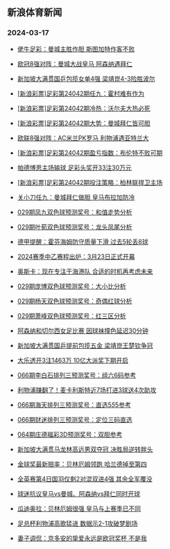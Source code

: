 ## 新浪体育新闻 
### 2024-03-17

+ [佬牛足彩：曼城主胜作胆 斯图加特作客不败](https://sports.sina.com.cn/l/2024-03-16/doc-inannsmu5835392.shtml)

+ [欧冠8强对阵：曼城大战皇马 阿森纳遇拜仁](https://sports.sina.com.cn/global/championsleague/2024-03-16/doc-inannfvz3840481.shtml)

+ [新加坡大满贯国乒包揽女单4强 梁靖崑4-3险胜波尔](https://sports.sina.com.cn/others/pingpang/2024-03-16/doc-inanmqyc8182708.shtml)

+ [[新浪彩票]足彩第24042期任九：霍村难有作为](https://sports.sina.com.cn/l/2024-03-16/doc-inannfvu1056508.shtml)

+ [[新浪彩票]足彩第24042期冷热：沃尔夫大热必死](https://sports.sina.com.cn/l/2024-03-16/doc-inannsmq0824856.shtml)

+ [[新浪彩票]足彩第24042期大势：曼城拜仁皆可胆](https://sports.sina.com.cn/l/2024-03-16/doc-inannfvz3844850.shtml)

+ [欧联8强对阵：AC米兰PK罗马 利物浦遇亚特兰大](https://sports.sina.com.cn/g/pl/2024-03-16/doc-inannfvy6060213.shtml)

+ [[新浪彩票]足彩第24042期盈亏指数：布伦特不败可期](https://sports.sina.com.cn/l/2024-03-16/doc-inannfvu1056891.shtml)

+ [帕德博恩主场输球 足彩头奖开33注30万元](https://sports.sina.com.cn/l/2024-03-16/doc-inannncs0929340.shtml)

+ [[新浪彩票]足彩第24042期投注策略：柏林联捍卫主场](https://sports.sina.com.cn/l/2024-03-16/doc-inannfvv7832854.shtml)

+ [关小刀任九：曼城拜仁做胆 皇马布拉加防冷](https://sports.sina.com.cn/l/2024-03-16/doc-inanpazr3396789.shtml)

+ [029期凤九双色球预测奖号：和值走势分析](https://sports.sina.com.cn/l/2024-03-16/doc-inanktus6790359.shtml)

+ [029期叶荀双色球预测奖号：龙头凤尾分析](https://sports.sina.com.cn/l/2024-03-16/doc-inanktun1791766.shtml)

+ [德甲提醒：霍芬海姆防守质量下滑 过去5轮丢8球](https://sports.sina.com.cn/l/2024-03-16/doc-inannncx3722056.shtml)

+ [2024赛季中乙赛程出炉：3月23日正式开幕](https://sports.sina.com.cn/china/j/2024-03-16/doc-inanpazq5628809.shtml)

+ [奥斯卡：现在专注于海港队 合适的时机再考虑未来](https://sports.sina.com.cn/china/j/2024-03-16/doc-inanpiih0486591.shtml)

+ [029期庞博双色球预测奖号：大小比分析](https://sports.sina.com.cn/l/2024-03-16/doc-inanktup8567445.shtml)

+ [029期杨天双色球预测奖号：奇偶红球分析](https://sports.sina.com.cn/l/2024-03-16/doc-inanktup8565950.shtml)

+ [029期萧峰双色球预测奖号：红三区分析](https://sports.sina.com.cn/l/2024-03-16/doc-inanktut4573277.shtml)

+ [阿森纳和切尔西女足比赛 因球袜撞色延迟30分钟](https://sports.sina.com.cn/g/pl/2024-03-16/doc-inanppre0395211.shtml)

+ [新加坡大满贯国乒提前包揽五金 梁靖崑王楚钦争冠](https://sports.sina.com.cn/others/pingpang/2024-03-16/doc-inanpprf7178381.shtml)

+ [大乐透开3注1463万 10亿大派奖下期开启](https://sports.sina.com.cn/l/2024-03-16/doc-inanptxa0277214.shtml)

+ [066期李白石排列三预测奖号：组六6码参考](https://sports.sina.com.cn/l/2024-03-16/doc-inanpazr3394425.shtml)

+ [利物浦赚翻了！麦卡利斯特近7场打进3球送4次助攻](https://sports.sina.com.cn/g/pl/2024-03-16/doc-inanpprf7174609.shtml)

+ [066期海天排列三预测奖号：直选5*5*5参考](https://sports.sina.com.cn/l/2024-03-16/doc-inanpazr3394104.shtml)

+ [066期财迷排列三预测奖号：定位三码直选](https://sports.sina.com.cn/l/2024-03-16/doc-inanpazr3394050.shtml)

+ [064期庄德福彩3D预测奖号：双胆参考](https://sports.sina.com.cn/l/2024-03-14/doc-inanhkpv5657344.shtml)

+ [新加坡大满贯马龙林高远男双夺冠 决胜局逆转胖头](https://sports.sina.com.cn/others/pingpang/2024-03-16/doc-inanpazm7382570.shtml)

+ [金球奖最新赔率：贝林厄姆领跑 哈兰德掉至第四](https://sports.sina.com.cn/g/2024-03-17/doc-inanpyez6940076.shtml)

+ [全英赛第4日国羽仅剩2对混双进4强 其余全军覆没](https://sports.sina.com.cn/others/badmin/2024-03-16/doc-inannncs0932331.shtml)

+ [球迷抗议皇马vs曼城、阿森纳vs拜仁同时开球](https://sports.sina.com.cn/g/2024-03-17/doc-inanpyfe5177085.shtml)

+ [瓜迪奥拉：贝林厄姆很强 皇马与上赛季已不同](https://sports.sina.com.cn/g/2024-03-17/doc-inanpyez6943047.shtml)

+ [足总杯利物浦高歌猛进 数据示2-1攻破梦剧场](https://sports.sina.com.cn/l/2024-03-17/doc-inanktus6767847.shtml)

+ [妻子调侃：京多安的挚爱永远是欧冠奖杯 不是我](https://sports.sina.com.cn/g/2024-03-17/doc-inanpyfe5179648.shtml)

